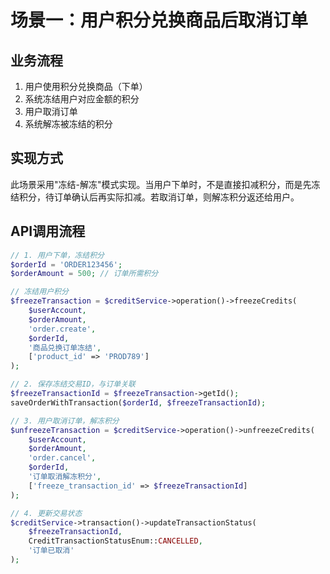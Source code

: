 # 场景一：用户积分兑换商品后取消订单

## 业务流程

1. 用户使用积分兑换商品（下单）
2. 系统冻结用户对应金额的积分
3. 用户取消订单
4. 系统解冻被冻结的积分

## 实现方式

此场景采用"冻结-解冻"模式实现。当用户下单时，不是直接扣减积分，而是先冻结积分，待订单确认后再实际扣减。若取消订单，则解冻积分返还给用户。

## API调用流程

```php
// 1. 用户下单，冻结积分
$orderId = 'ORDER123456';
$orderAmount = 500; // 订单所需积分

// 冻结用户积分
$freezeTransaction = $creditService->operation()->freezeCredits(
    $userAccount,
    $orderAmount,
    'order.create',
    $orderId,
    '商品兑换订单冻结',
    ['product_id' => 'PROD789']
);

// 2. 保存冻结交易ID，与订单关联
$freezeTransactionId = $freezeTransaction->getId();
saveOrderWithTransaction($orderId, $freezeTransactionId);

// 3. 用户取消订单，解冻积分
$unfreezeTransaction = $creditService->operation()->unfreezeCredits(
    $userAccount,
    $orderAmount,
    'order.cancel',
    $orderId,
    '订单取消解冻积分',
    ['freeze_transaction_id' => $freezeTransactionId]
);

// 4. 更新交易状态
$creditService->transaction()->updateTransactionStatus(
    $freezeTransactionId,
    CreditTransactionStatusEnum::CANCELLED,
    '订单已取消'
);
```
